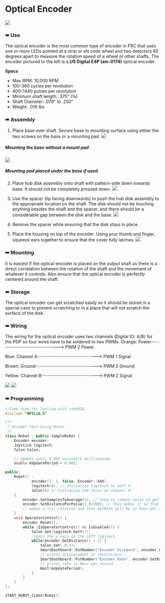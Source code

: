# Optical Encoder
![](oe.png)
### ➠ Use

The optical encoder is the most common type of encoder in FRC that uses one or more LEDs pointed at a strip or slit code wheel and two detectors 90 degrees apart to measure the rotation speed of a wheel or other shafts. The encoder pictured to the left is a **US Digital E4P (am-0174)** optical encoder.

**Specs**
* Max RPM: 10,000 RPM
* 100-360 cycles per revolution
* 400-1440 pulses per revolution
* Minimum shaft length: .375” (⅜)
* Shaft Diameter: .079” to .250”
* Weight: .018 lbs

### ➠ Assembly
1. Place base over shaft. Secure base to mounting surface using either the two screws on the base or a mounting pad.
![](oe_step1.png)
##### *Mounting the base without a mount pad*
![](oe_mount.jpg)
##### *Mounting pad placed under the base if used.*

2. Place hub disk assembly onto shaft with pattern-side down towards base. It should not be completely pressed down.
![](oe_step2.png)

3. Use the spacer (lip facing downwards) to push the hub disk assembly to the appropriate location on the shaft. The disk should not be touching anything besides the shaft and the spacer, and there should be a considerable gap between the disk and the base.
![](oe_step3.png)

4. Remove the spacer while ensuring that the disk stays in place.

5. Place the housing on top of the encoder. Using your thumb and finger, squeeze ears together to ensure that the cover fully latches.
![](oe_step4.png)

### ➠ Mounting
It is easiest if the optical encoder is placed on the output shaft as there is a direct correlation between the rotation of the shaft and the movement of whatever it controls. Also ensure that the optical encoder is perfectly centered around the shaft.

### ➠ Storage
The optical encoder can get scratched easily so it should be stored in a special case to prevent scratching or in a place that will not scratch the surface of the disk. 

### ➠ Wiring
The wiring for the optical encoder uses two channels (Digital IO; A/B) for the PDP so four wires have to be soldered to two PWMs. 
Orange: Power-------------------------------> PWM 2 Power

Blue: Channel A------------------------------> PWM 1 Signal

Brown: Ground-------------------------------> PWM 2 Ground

Yellow:	Channel B----------------------------> PWM 2 Signal

![](oe_pwm.png)
![](oe_roborio.png)

### ➠ Programming
```c++
//Code Used for Testing with roboRIO
#include "WPILib.h"

/**
 * Encoder Test Using Motor
 */
class Robot : public SampleRobot {
	Encoder encoder;
	Joystick logitech;
	Talon talon;

	// update every 0.005 seconds/5 milliseconds.
	double kUpdatePeriod = 0.005;

public:
	Robot() :
			encoder(1, 2, false, Encoder::k4X),
			logitech(0), // Initialize logitech on port 0.
			talon(0) // Initialize the Talon on channel 0.
	{
		encoder.SetSamplesToAverage(5); // Used to reduce noise in period
		encoder.SetDistancePerPulse(1.0/360); // This makes it so that GetDistance will return 1 when the shaft 
        // makes a full rotation and that GetRate will be in Revs per second
	}
	void OperatorControl() {
		encoder.Reset();
		while (IsOperatorControl() && IsEnabled()) {
			talon.Set(logitech.GetY()); 
            //gets the y-axis on the LEFT logitech
			while(encoder.GetDistance() < 2) {
				talon.Set(-0.2);
		        SmartDashboard::PutNumber("Encoder Distance", encoder.GetDistance()); 
                // prints displacement in revolutions
		        SmartDashboard::PutNumber("Encoder Rate", encoder.GetRate()); 
                // prints rate in Revs per second 
				Wait(kUpdatePeriod);
			}
		}
	}
};

START_ROBOT_CLASS(Robot);
```